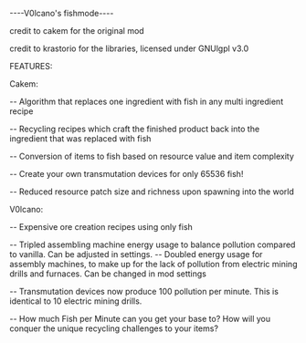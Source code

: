 ----V0lcano's fishmode----

credit to cakem for the original mod

credit to krastorio for the libraries, licensed under GNUlgpl v3.0


FEATURES:

Cakem:

-- Algorithm that replaces one ingredient with fish in any multi ingredient recipe

-- Recycling recipes which craft the finished product back into the ingredient that was replaced with fish

-- Conversion of items to fish based on resource value and item complexity

-- Create your own transmutation devices for only 65536 fish!

-- Reduced resource patch size and richness upon spawning into the world


V0lcano:

-- Expensive ore creation recipes using only fish

-- Tripled assembling machine energy usage to balance pollution compared to vanilla. Can be adjusted in settings.
-- Doubled energy usage for assembly machines, to make up for the lack of pollution from electric mining drills and furnaces. Can be changed in mod settings

-- Transmutation devices now produce 100 pollution per minute. This is identical to 10 electric mining drills.

-- How much Fish per Minute can you get your base to? How will you conquer the unique recycling challenges to your items?
